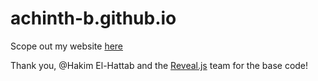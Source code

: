 # achinth-b.github.io
Scope out my website [here](https://achinth.ca)

Thank you, @Hakim El-Hattab and the [Reveal.js](https://github.com/hakimel/reveal.js) team for the base code! 
